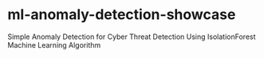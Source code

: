 # ml-anomaly-detection-showcase
Simple Anomaly Detection for Cyber Threat Detection Using IsolationForest Machine Learning Algorithm
